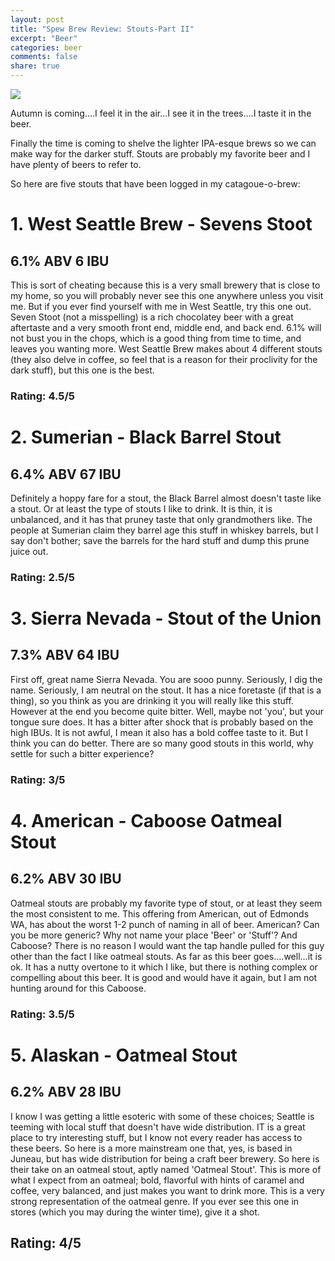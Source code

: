 ```yaml
---
layout: post
title: "Spew Brew Review: Stouts-Part II"
excerpt: "Beer"
categories: beer
comments: false
share: true
---
```


![](http://www.sandiegomagazine.com/0001%20Jackson%20Images/bootleggers-chipotle-coffee-stout-beer.jpg)


Autumn is coming....I feel it in the air...I see it in the trees....I taste it in the beer.

Finally the time is coming to shelve the lighter IPA-esque brews so we can make way for the darker stuff. Stouts are probably my favorite beer and I have plenty of beers to refer to.


So here are five stouts that have been logged in my catagoue-o-brew:



# 1. West Seattle Brew - Sevens Stoot

## 6.1% ABV 6 IBU

This is sort of cheating because this is a very small brewery that is close to my home, so you will probably never see this one anywhere unless you visit me. But if you ever find yourself with me in West Seattle, try this one out. Seven Stoot (not a misspelling) is a rich chocolatey beer with a great aftertaste and a very smooth front end, middle end, and back end. 6.1% will not bust you in the chops, which is a good thing from time to time, and leaves you wanting more. West Seattle Brew makes about 4 different stouts (they also delve in coffee, so feel that is a reason for their proclivity for the dark stuff), but this one is the best.

### Rating: 4.5/5

# 2. Sumerian - Black Barrel Stout

## 6.4% ABV 67 IBU

Definitely a hoppy fare for a stout, the Black Barrel almost doesn't taste like a stout. Or at least the type of stouts I like to drink. It is thin, it is unbalanced, and it has that pruney taste that only grandmothers like. The people at Sumerian claim they barrel age this stuff in whiskey barrels, but I say don't bother; save the barrels for the hard stuff and dump this prune juice out.

### Rating: 2.5/5

# 3. Sierra Nevada - Stout of the Union

## 7.3% ABV  64 IBU

First off, great name Sierra Nevada. You are sooo punny. Seriously, I dig the name. Seriously, I am neutral on the stout. It has a nice foretaste (if that is a thing), so you think as you are drinking it you will really like this stuff. However at the end you become quite bitter. Well, maybe not 'you', but your tongue sure does. It has a bitter after shock that is probably based on the high IBUs. It is not awful, I mean it also has a bold coffee taste to it. But I think you can do better. There are so many good stouts in this world, why settle for such a bitter experience?

### Rating: 3/5


# 4. American - Caboose Oatmeal Stout

## 6.2% ABV 30 IBU

Oatmeal stouts are probably my favorite type of stout, or at least they seem the most consistent to me. This offering from American, out of Edmonds WA, has about the worst 1-2 punch of naming in all of beer. American? Can you be more generic? Why not name your place 'Beer' or 'Stuff'? And Caboose? There is no reason I would want the tap handle pulled for this guy other than the fact I like oatmeal stouts. As far as this beer goes....well...it is ok. It has a nutty overtone to it which I like, but there is nothing complex or compelling about this beer. It is good and would have it again, but I am not hunting around for this Caboose.


### Rating: 3.5/5


# 5. Alaskan - Oatmeal Stout

## 6.2% ABV 28 IBU

I know I was getting a little esoteric with some of these choices; Seattle is teeming with local stuff that doesn't have wide distribution. IT is a great place to try interesting stuff, but I know not every reader has access to these beers. So here is a more mainstream one that, yes, is based in Juneau, but has wide distribution for being a craft beer brewery. So here is their take on an oatmeal stout, aptly named 'Oatmeal Stout'. This is more of what I expect from an oatmeal; bold, flavorful with hints of caramel and coffee, very balanced, and just makes you want to drink more. This is a very strong representation of the oatmeal genre. If you ever see this one in stores (which you may during the winter time), give it a shot.

## Rating: 4/5

